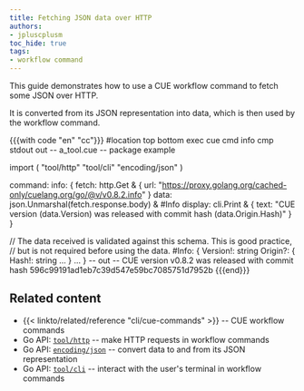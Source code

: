 ```yaml
---
title: Fetching JSON data over HTTP
authors:
- jpluscplusm
toc_hide: true
tags:
- workflow command
---
```


This guide demonstrates how to use a CUE workflow command to fetch some JSON over HTTP.

It is converted from its JSON representation into data,
which is then used by the workflow command.

{{{with code "en" "cc"}}}
#location top bottom
exec cue cmd info
cmp stdout out
-- a_tool.cue --
package example

import (
	"tool/http"
	"tool/cli"
	"encoding/json"
)

command: info: {
	fetch: http.Get & {
		url: "https://proxy.golang.org/cached-only/cuelang.org/go/@v/v0.8.2.info"
	}
	data: json.Unmarshal(fetch.response.body) & #Info
	display: cli.Print & {
		text: "CUE version \(data.Version) was released with commit hash \(data.Origin.Hash)"
	}
}

// The data received is validated against this schema. This is good practice,
// but is not required before using the data.
#Info: {
	Version!: string
	Origin?: {
		Hash!: string
		...
	}
	...
}
-- out --
CUE version v0.8.2 was released with commit hash 596c99191ad1eb7c39d547e59bc7085751d7952b
{{{end}}}

## Related content

- {{< linkto/related/reference "cli/cue-commands" >}} -- CUE workflow commands
- Go API:
  [`tool/http`](https://pkg.go.dev/cuelang.org/go/pkg/tool/http#section-documentation) --
  make HTTP requests in workflow commands
- Go API:
  [`encoding/json`](https://pkg.go.dev/cuelang.org/go/pkg/encoding/json#section-documentation) --
  convert data to and from its JSON representation
- Go API:
  [`tool/cli`](https://pkg.go.dev/cuelang.org/go/pkg/tool/cli#section-documentation) --
  interact with the user's terminal in workflow commands
